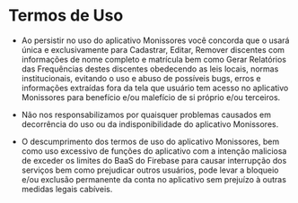 # Termos de Uso

- Ao persistir no uso do aplicativo Monissores você concorda que o usará única e exclusivamente para Cadastrar, Editar, Remover discentes com informações de nome completo e matrícula bem como Gerar Relatórios das Frequências destes discentes obedecendo as leis locais, normas institucionais, evitando o uso e abuso de possíveis bugs, erros e informações extraídas fora da tela que usuário tem acesso no aplicativo Monissores para benefício e/ou malefício de si próprio e/ou terceiros.

- Não nos responsabilizamos por quaisquer problemas causados em decorrência do uso ou da indisponibilidade do aplicativo Monissores.

- O descumprimento dos termos de uso do aplicativo Monissores, bem como uso excessivo de funções do aplicativo com a intenção maliciosa de exceder os limites do BaaS do Firebase para causar interrupção dos serviços bem como prejudicar outros usuários, pode levar a bloqueio e/ou exclusão permanente da conta no aplicativo sem prejuízo à outras medidas legais cabíveis.
